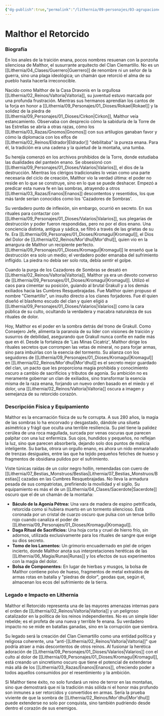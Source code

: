 ```yaml
---
{"dg-publish":true,"permalink":"/lithernia/09-personajes/03-agrupaciones/clan-ciemartillo/malthor-el-retorcido/","tags":["lithernia","personajes","clan","enano","chamán","Mor'dhul","Valtoria","exiliado"]}
---
```


# Malthor el Retorcido

### Biografía

En los anales de la traición enana, pocos nombres resuenan con la ponzoña silenciosa de Malthor, el susurrante arquitecto del Clan Ciemartillo. No es un [[Lithernia/04_Clases/Guerrero\|Guerrero]] de renombre ni un señor de la guerra, sino una plaga ideológica; un chamán que retorció el alma de su pueblo hasta hacerla irreconocible.

Nacido como Malthor de la Casa Dravonis en la orgullosa [[Lithernia/02_Reinos/Valtoria\|Valtoria]], su juventud estuvo marcada por una profunda frustración. Mientras sus hermanos aprendían los cantos de la forja en honor a [[Lithernia/09_Personajes/01_Dioses/Rokael\|Rokael]] y la solidez de la piedra de [[Lithernia/09_Personajes/01_Dioses/Cirkon\|Cirkon]], Malthor veía estancamiento. Observaba con desprecio cómo la sabiduría de la Torre de las Estrellas se abría a otras razas, cómo los [[Lithernia/03_Razas/Gnomos\|Gnomos]] con sus artilugios ganaban favor y cómo la diplomacia con los elfos de [[Lithernia/02_Reinos/Eldrador\|Eldrador]] "debilitaba" la pureza enana. Para él, la tradición era una cadena y la quietud de la montaña, una tumba.

Su herejía comenzó en los archivos prohibidos de la Torre, donde estudiaba las dualidades del panteón enano. Se obsesionó con [[Lithernia/09_Personajes/01_Dioses/Valarios\|Valarios]], el dios de la destrucción. Mientras los clérigos tradicionales lo veían como una parte necesaria del ciclo de creación, Malthor vio la verdad última: el poder no reside en lo que se construye, sino en lo que se puede deshacer. Empezó a predicar esta nueva fe en las sombras, atrayendo a otros [[Lithernia/03_Razas/Enanos\|Enanos]] descontentos y resentidos, los que más tarde serían conocidos como los 'Cazadores de Sombras'.

Su verdadero punto de inflexión, sin embargo, ocurrió en secreto. En sus rituales para contactar con [[Lithernia/09_Personajes/01_Dioses/Valarios\|Valarios]], sus plegarias de destrucción y poder fueron respondidas, pero no por el dios enano. Una conciencia distinta, antigua y sádica, se filtró a través de las grietas de su fe. Era [[Lithernia/09_Personajes/01_Dioses/Kromagul\|Kromagul]], el Dios del Dolor de [[Lithernia/02_Reinos/Mor'dhul\|Mor'dhul]], quien vio en la amargura de Malthor un recipiente perfecto. [[Lithernia/09_Personajes/01_Dioses/Kromagul\|Kromagul]] le enseñó que la destrucción era solo un medio; el verdadero poder emanaba del sufrimiento infligido. La piedra no debía ser solo rota, debía *sentir* el golpe.

Cuando la purga de los Cazadores de Sombras se desató en [[Lithernia/02_Reinos/Valtoria\|Valtoria]], Malthor ya era un devoto converso de [[Lithernia/09_Personajes/01_Dioses/Kromagul\|Kromagul]]. Utilizó el caos para cimentar su posición, guiando al brutal Grakull y a los demás exiliados hacia las Cumbres Resquebrajadas. Fue Malthor quien propuso el nombre "Ciemartillo", un insulto directo a los clanes forjadores. Fue él quien diseñó el blasfemo escudo del clan y quien eligió a [[Lithernia/09_Personajes/01_Dioses/Valarios\|Valarios]] como la cara pública de su culto, ocultando la verdadera y macabra naturaleza de sus rituales de dolor.

Hoy, Malthor es el poder en la sombra detrás del trono de Grakull. Como Consejero Jefe, alimenta la paranoia de su líder con visiones de traición y susurros de debilidad, asegurando que Grakull nunca confíe en nadie más que en él. Desde la fortaleza de 'Las Minas Cicatriz', Malthor dirige los rituales secretos que corrompen las vetas de mineral, no para forjar armas, sino para imbuirlas con la esencia del tormento. Su alianza con los seguidores de [[Lithernia/09_Personajes/01_Dioses/Kromagul\|Kromagul]] en [[Lithernia/02_Reinos/Mor'dhul\|Mor'dhul]] es el secreto mejor guardado del clan, un pacto que les proporciona magia prohibida y conocimiento oscuro a cambio de sacrificios y tributos de agonía. Su ambición no es meramente gobernar un clan de exiliados, sino transformar la esencia misma de la raza enana, forjando un nuevo orden basado en el miedo y el dolor, una [[Lithernia/02_Reinos/Valtoria\|Valtoria]] oscura a imagen y semejanza de su retorcido corazón.

### Descripción Física y Equipamiento

Malthor es la encarnación física de su fe corrupta. A sus 280 años, la magia de las sombras lo ha encorvado y desgastado, dándole una silueta asimétrica y frágil que oculta una terrible resiliencia. Su piel tiene la palidez cerúlea de una roca magullada, surcada por venas oscuras que parecen palpitar con una luz enfermiza. Sus ojos, hundidos y pequeños, no reflejan la luz, sino que parecen absorberla, dejando solo dos puntos de malicia inteligente. Su barba, otrora un orgullo enano, es ahora un nido enmarañado de trenzas desiguales, entre las que ha tejido pequeños fetiches de hueso y fragmentos de obsidiana pulidos por el sufrimiento.

Viste túnicas raídas de un color negro hollín, remendadas con cuero de [[Lithernia/07_Bestias_Monstruos/Bestias\|Lithernia/07_Bestias_Monstruos/Bestias]] cazadas en las Cumbres Resquebrajadas. No lleva la armadura pesada de sus compatriotas, prefiriendo la movilidad y el sigilo. Su equipamiento es más el de un [[Lithernia/04_Clases/Sacerdote\|Sacerdote]] oscuro que el de un chamán de la montaña:

*   **Báculo de la Agonía Pétrea:** Una vara de madera de espino petrificada, retorcida como si hubiera muerto en un tormento silencioso. Está coronada por un cristal de cuarzo oscuro que pulsa con un tenue brillo rojo cuando canaliza el poder de [[Lithernia/09_Personajes/01_Dioses/Kromagul\|Kromagul]].
*   **Daga Ritual de Sacrificios:** Una hoja corta y cruel de hierro frío, sin adornos, utilizada exclusivamente para los rituales de sangre que exige su dios secreto.
*   **Tomo de los Lamentos:** Un grimorio encuadernado en piel de origen incierto, donde Malthor anota sus interpretaciones heréticas de las [[Lithernia/06_Magia/Runas\|Runas]] y los efectos de sus experimentos con la magia del dolor.
*   **Bolsa de Componentes:** En lugar de hierbas y musgos, la bolsa de Malthor contiene polvo de hueso, fragmentos de metal extraídos de armas rotas en batalla y "piedras de dolor", geodas que, según él, almacenan los ecos del sufrimiento de la tierra.

### Legado e Impacto en Lithernia

Malthor el Retorcido representa una de las mayores amenazas internas para el orden de [[Lithernia/02_Reinos/Valtoria\|Valtoria]] y un peligroso catalizador en la política de los reinos independientes. No es un simple líder rebelde; es el profeta de una nueva y terrible fe enana. Su verdadero impacto no se mide en batallas ganadas, sino en la corrupción que siembra.

Su legado será la creación del Clan Ciemartillo como una entidad política y religiosa coherente, una "anti-[[Lithernia/02_Reinos/Valtoria\|Valtoria]]" que podría atraer a más descontentos de otros reinos. Al fusionar la herética adoración de [[Lithernia/09_Personajes/01_Dioses/Valarios\|Valarios]] con el culto al dolor de [[Lithernia/09_Personajes/01_Dioses/Kromagul\|Kromagul]], está creando un sincretismo oscuro que tiene el potencial de extenderse más allá de los [[Lithernia/03_Razas/Enanos\|Enanos]], ofreciendo poder a todos aquellos consumidos por el resentimiento y la ambición.

Si Malthor tiene éxito, no solo fundará un reino de terror en las montañas, sino que demostrará que ni la tradición más sólida ni el honor más profundo son inmunes a ser retorcidos y convertidos en armas. Sería la prueba viviente de que la sombra de [[Lithernia/02_Reinos/Mor'dhul\|Mor'dhul]] puede extenderse no solo por conquista, sino también pudriendo desde dentro el corazón de sus enemigos.

